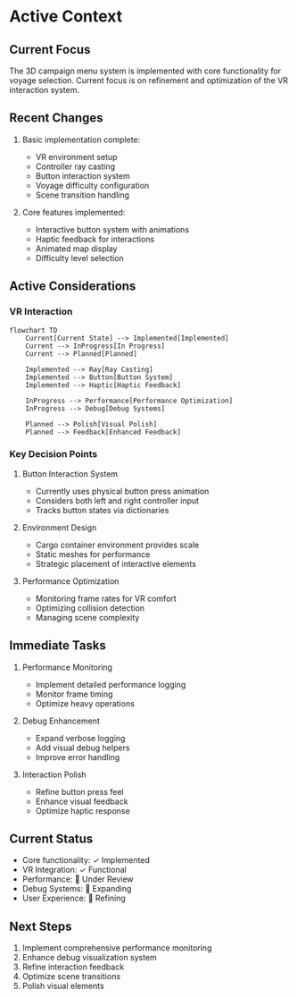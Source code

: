 # Active Context

## Current Focus
The 3D campaign menu system is implemented with core functionality for voyage selection. Current focus is on refinement and optimization of the VR interaction system.

## Recent Changes
1. Basic implementation complete:
   - VR environment setup
   - Controller ray casting
   - Button interaction system
   - Voyage difficulty configuration
   - Scene transition handling

2. Core features implemented:
   - Interactive button system with animations
   - Haptic feedback for interactions
   - Animated map display
   - Difficulty level selection

## Active Considerations

### VR Interaction
```mermaid
flowchart TD
    Current[Current State] --> Implemented[Implemented]
    Current --> InProgress[In Progress]
    Current --> Planned[Planned]

    Implemented --> Ray[Ray Casting]
    Implemented --> Button[Button System]
    Implemented --> Haptic[Haptic Feedback]

    InProgress --> Performance[Performance Optimization]
    InProgress --> Debug[Debug Systems]
    
    Planned --> Polish[Visual Polish]
    Planned --> Feedback[Enhanced Feedback]
```

### Key Decision Points
1. Button Interaction System
   - Currently uses physical button press animation
   - Considers both left and right controller input
   - Tracks button states via dictionaries

2. Environment Design
   - Cargo container environment provides scale
   - Static meshes for performance
   - Strategic placement of interactive elements

3. Performance Optimization
   - Monitoring frame rates for VR comfort
   - Optimizing collision detection
   - Managing scene complexity

## Immediate Tasks
1. Performance Monitoring
   - Implement detailed performance logging
   - Monitor frame timing
   - Optimize heavy operations

2. Debug Enhancement
   - Expand verbose logging
   - Add visual debug helpers
   - Improve error handling

3. Interaction Polish
   - Refine button press feel
   - Enhance visual feedback
   - Optimize haptic response

## Current Status
- Core functionality: ✓ Implemented
- VR Integration: ✓ Functional
- Performance: 🔄 Under Review
- Debug Systems: 🔄 Expanding
- User Experience: 🔄 Refining

## Next Steps
1. Implement comprehensive performance monitoring
2. Enhance debug visualization system
3. Refine interaction feedback
4. Optimize scene transitions
5. Polish visual elements
